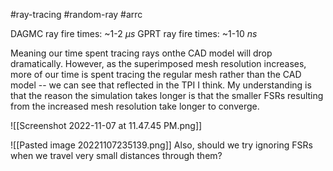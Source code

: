 #ray-tracing #random-ray #arrc

DAGMC ray fire times: ~1-2 $\mu s$
GPRT ray fire times: ~1-10 $ns$

Meaning our time spent tracing rays onthe CAD model will drop dramatically. However, as the superimposed mesh resolution increases, more of our time is spent tracing the regular mesh rather than the CAD model -- we can see that reflected in the TPI I think. My understanding is that the reason the simulation takes longer is that the smaller FSRs resulting from the increased mesh resolution take longer to converge.

![[Screenshot 2022-11-07 at 11.47.45 PM.png]]

![[Pasted image 20221107235139.png]]
Also, should we try ignoring FSRs when we travel very small distances through them?
